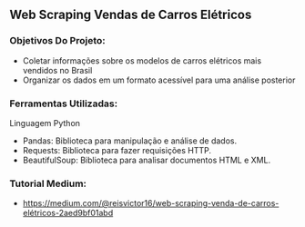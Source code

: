 ## Web Scraping Vendas de Carros Elétricos 

### Objetivos Do Projeto:

* Coletar informações sobre os modelos de carros elétricos mais vendidos no Brasil
* Organizar os dados em um formato acessível para uma análise posterior 

### Ferramentas Utilizadas:

Linguagem Python

* Pandas: Biblioteca para manipulação e análise de dados.
* Requests: Biblioteca para fazer requisições HTTP.
* BeautifulSoup: Biblioteca para analisar documentos HTML e XML.

### Tutorial Medium:

* https://medium.com/@reisvictor16/web-scraping-venda-de-carros-elétricos-2aed9bf01abd
